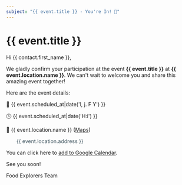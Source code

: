 ```yaml
---
subject: "{{ event.title }} - You're In! 🎉"
---
```


# {{ event.title }}

Hi {{ contact.first_name }},

We gladly confirm your participation at the event **{{ event.title }}** at **{{ event.location.name }}**. We can't wait to welcome you and share this amazing event together! 

Here are the event details:

📆 {{ event.scheduled_at|date('l, j. F Y')  }}

🕒 {{ event.scheduled_at|date('H:i')  }}

📌 {{ event.location.name }} (<a href="{{ event.location.google_maps_url }}" target="_blank" rel="noopener noreferrer">Maps</a>)
<p style="color: #455a64; padding-top: -12px; padding-left: 28px;"> {{ event.location.address }}</p>

You can click here to <a href="https://www.google.com/calendar/render?action=TEMPLATE&text={{ event.title|url_encode }}&dates={{ event.scheduled_at|date('Ymd\THis\Z') }}/{{ event.finished_at|date('Ymd\THis\Z') }}&details=Event+organized+by+Food+Explorers.&location={{ event.location.address|url_encode }}"
    target="_blank" rel="noopener noreferrer"> add to Google Calendar</a>.
    
See you soon! 

Food Explorers Team
